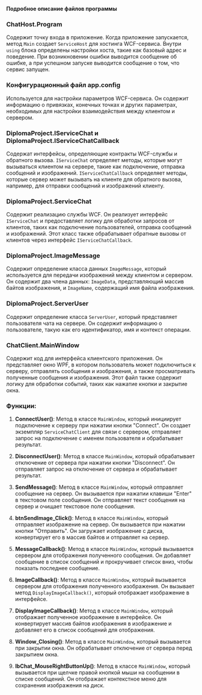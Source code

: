 **Подробное описание файлов программы**

### ChatHost.Program

Содержит точку входа в приложение. Когда приложение запускается, метод `Main` создает `ServiceHost` для хостинга WCF-сервиса. Внутри `using` блока определены настройки хоста, такие как базовый адрес и поведение. При возникновении ошибки выводится сообщение об ошибке, а при успешном запуске выводится сообщение о том, что сервис запущен.

### Конфигурационный файл app.config

Используется для настройки параметров WCF-сервиса. Он содержит информацию о привязках, конечных точках и других параметрах, необходимых для настройки взаимодействия между клиентом и сервером.

### DiplomaProject.IServiceChat и DiplomaProject.IServiceChatCallback

Содержат интерфейсы, определяющие контракты WCF-службы и обратного вызова. `IServiceChat` определяет методы, которые могут вызываться клиентом на сервере, такие как подключение, отправка сообщений и изображений. `IServiceChatCallback` определяет методы, которые сервер может вызывать на клиенте для обратного вызова, например, для отправки сообщений и изображений клиенту.

### DiplomaProject.ServiceChat

Содержит реализацию службы WCF. Он реализует интерфейс `IServiceChat` и предоставляет логику для обработки запросов от клиентов, таких как подключение пользователей, отправка сообщений и изображений. Этот класс также обрабатывает обратные вызовы от клиентов через интерфейс `IServiceChatCallback`.

### DiplomaProject.ImageMessage

Содержит определение класса данных `ImageMessage`, который используется для передачи изображений между клиентом и сервером. Он содержит два члена данных: `ImageData`, представляющий массив байтов изображения, и `ImageName`, содержащий имя файла изображения.

### DiplomaProject.ServerUser

Содержит определение класса `ServerUser`, который представляет пользователя чата на сервере. Он содержит информацию о пользователе, такую как его идентификатор, имя и контекст операции.

### ChatClient.MainWindow

Содержит код для интерфейса клиентского приложения. Он представляет окно WPF, в котором пользователь может подключиться к серверу, отправлять сообщения и изображения, а также просматривать полученные сообщения и изображения. Этот файл также содержит логику для обработки событий, таких как нажатие кнопки и закрытие окна.



### Функции:

1. **ConnectUser()**: Метод в классе `MainWindow`, который инициирует подключение к серверу при нажатии кнопки "Connect". Он создает экземпляр `ServiceChatClient` для связи с сервером, отправляет запрос на подключение с именем пользователя и обрабатывает результат.

2. **DisconnectUser()**: Метод в классе `MainWindow`, который обрабатывает отключение от сервера при нажатии кнопки "Disconnect". Он отправляет запрос на отключение от сервера и обрабатывает результат.

3. **SendMessage()**: Метод в классе `MainWindow`, который отправляет сообщение на сервер. Он вызывается при нажатии клавиши "Enter" в текстовом поле сообщения. Он отправляет текст сообщения на сервер и очищает текстовое поле сообщения.

4. **btnSendImage_Click()**: Метод в классе `MainWindow`, который отправляет изображение на сервер. Он вызывается при нажатии кнопки "Отправить". Он загружает изображение с диска, конвертирует его в массив байтов и отправляет на сервер.

5. **MessageCallback()**: Метод в классе `MainWindow`, который вызывается сервером для отображения полученного сообщения. Он добавляет сообщение в список сообщений и прокручивает список вниз, чтобы показать последнее сообщение.

6. **ImageCallback()**: Метод в классе `MainWindow`, который вызывается сервером для отображения полученного изображения. Он вызывает метод `DisplayImageCallback()`, который отображает изображение в интерфейсе.

7. **DisplayImageCallback()**: Метод в классе `MainWindow`, который отображает полученное изображение в интерфейсе. Он конвертирует массив байтов изображения в изображение и добавляет его в список сообщений для отображения.

8. **Window_Closing()**: Метод в классе `MainWindow`, который вызывается при закрытии окна. Он обрабатывает отключение от сервера перед закрытием окна.

9. **lbChat_MouseRightButtonUp()**: Метод в классе `MainWindow`, который вызывается при щелчке правой кнопкой мыши на сообщении в списке сообщений. Он отображает контекстное меню для сохранения изображения на диск.


